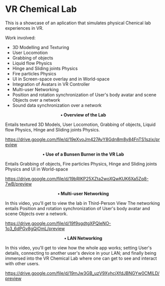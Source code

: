 # VR Chemical Lab

This is a showcase of an aplication that simulates physical Chenical lab experiences in VR.

Work involved:
- 3D Modelling and Texturing
- User Locomotion
- Grabbing of objects
- Liquid flow Physics
- Hinge and Sliding joints Physics
- Fire particles Physics
- UI in Screen-space overlay and in World-space
- Integration of Avatars in VR Controller
- Multi-user Networking
- Position and rotation synchronization of User's body avatar and scene Objects over a network
- Sound data synchronization over a network


**<p align="center">• Overview of the Lab</p>**

Entails textured 3D Models, User Locomotion, Grabbing of objects, Liquid flow Physics, Hinge and Sliding joints Physics.

https://drive.google.com/file/d/19eXvoJm427AvY8Gdn8m8y84FnTS1szix/preview


**<p align="center">• Use of a Bunsen Burner in the VR Lab</p>**

Entails Grabbing of objects, Fire particles Physics, Hinge and Sliding joints Physics and UI in World-space

https://drive.google.com/file/d/19bRIKP25XZta2woXQwKUK6Xa5Zq8-7wB/preview


**<p align="center">• Multi-user Networking</p>**

In this video, you'll get to view the lab in Third-Person View
The networking entails Position and rotation synchronization of User's body avatar and scene Objects over a network.

https://drive.google.com/file/d/19f9sgdtgXPQIeNO-1o3_6dPGv8gQjOmL/preview



**<p align="center">• LAN Networking</p>**

In this video, you'll get to view how the whole app works; setting User's details, connecting to another user's device in your LAN; and finally being immersed into the VR Chemical Lab where one can get to see and interact with other users.

https://drive.google.com/file/d/19mJw3GB_uzV9XyhcjXfdJBNGYw0CMILD/preview



